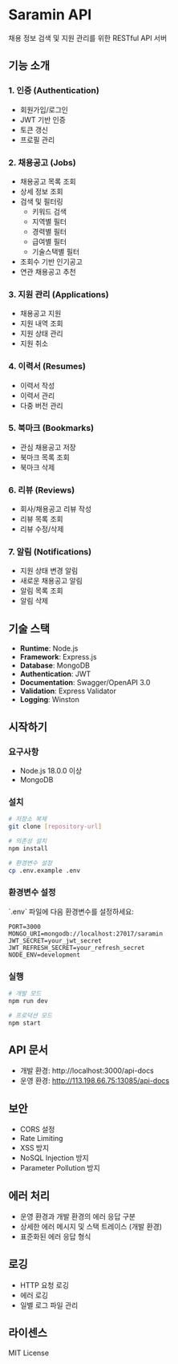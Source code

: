# Saramin API

채용 정보 검색 및 지원 관리를 위한 RESTful API 서버

## 기능 소개

### 1. 인증 (Authentication)
- 회원가입/로그인
- JWT 기반 인증
- 토큰 갱신
- 프로필 관리

### 2. 채용공고 (Jobs)
- 채용공고 목록 조회
- 상세 정보 조회
- 검색 및 필터링
  - 키워드 검색
  - 지역별 필터
  - 경력별 필터
  - 급여별 필터
  - 기술스택별 필터
- 조회수 기반 인기공고
- 연관 채용공고 추천

### 3. 지원 관리 (Applications)
- 채용공고 지원
- 지원 내역 조회
- 지원 상태 관리
- 지원 취소

### 4. 이력서 (Resumes)
- 이력서 작성
- 이력서 관리
- 다중 버전 관리

### 5. 북마크 (Bookmarks)
- 관심 채용공고 저장
- 북마크 목록 조회
- 북마크 삭제

### 6. 리뷰 (Reviews)
- 회사/채용공고 리뷰 작성
- 리뷰 목록 조회
- 리뷰 수정/삭제

### 7. 알림 (Notifications)
- 지원 상태 변경 알림
- 새로운 채용공고 알림
- 알림 목록 조회
- 알림 삭제

## 기술 스택

- **Runtime**: Node.js
- **Framework**: Express.js
- **Database**: MongoDB
- **Authentication**: JWT
- **Documentation**: Swagger/OpenAPI 3.0
- **Validation**: Express Validator
- **Logging**: Winston

## 시작하기

### 요구사항

- Node.js 18.0.0 이상
- MongoDB

### 설치

```bash
# 저장소 복제
git clone [repository-url]

# 의존성 설치
npm install

# 환경변수 설정
cp .env.example .env
```

### 환경변수 설정

\`.env\` 파일에 다음 환경변수를 설정하세요:

```env
PORT=3000
MONGO_URI=mongodb://localhost:27017/saramin
JWT_SECRET=your_jwt_secret
JWT_REFRESH_SECRET=your_refresh_secret
NODE_ENV=development
```

### 실행

```bash
# 개발 모드
npm run dev

# 프로덕션 모드
npm start
```

## API 문서

- 개발 환경: http://localhost:3000/api-docs
- 운영 환경: http://113.198.66.75:13085/api-docs

## 보안

- CORS 설정
- Rate Limiting
- XSS 방지
- NoSQL Injection 방지
- Parameter Pollution 방지

## 에러 처리

- 운영 환경과 개발 환경의 에러 응답 구분
- 상세한 에러 메시지 및 스택 트레이스 (개발 환경)
- 표준화된 에러 응답 형식

## 로깅

- HTTP 요청 로깅
- 에러 로깅
- 일별 로그 파일 관리

## 라이센스

MIT License